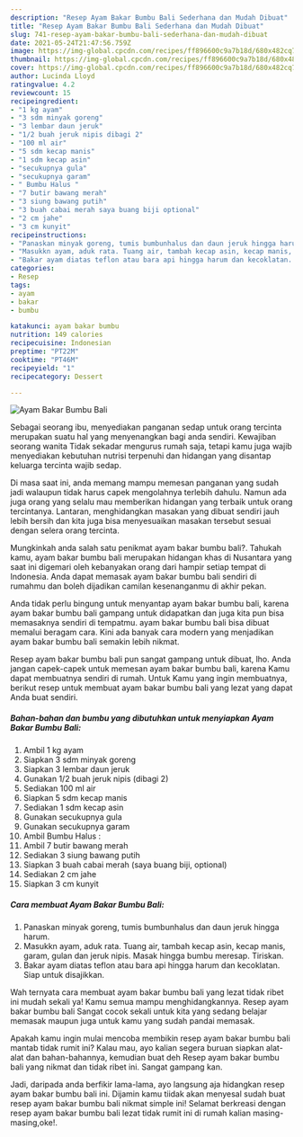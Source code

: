 ```yaml
---
description: "Resep Ayam Bakar Bumbu Bali Sederhana dan Mudah Dibuat"
title: "Resep Ayam Bakar Bumbu Bali Sederhana dan Mudah Dibuat"
slug: 741-resep-ayam-bakar-bumbu-bali-sederhana-dan-mudah-dibuat
date: 2021-05-24T21:47:56.759Z
image: https://img-global.cpcdn.com/recipes/ff896600c9a7b18d/680x482cq70/ayam-bakar-bumbu-bali-foto-resep-utama.jpg
thumbnail: https://img-global.cpcdn.com/recipes/ff896600c9a7b18d/680x482cq70/ayam-bakar-bumbu-bali-foto-resep-utama.jpg
cover: https://img-global.cpcdn.com/recipes/ff896600c9a7b18d/680x482cq70/ayam-bakar-bumbu-bali-foto-resep-utama.jpg
author: Lucinda Lloyd
ratingvalue: 4.2
reviewcount: 15
recipeingredient:
- "1 kg ayam"
- "3 sdm minyak goreng"
- "3 lembar daun jeruk"
- "1/2 buah jeruk nipis dibagi 2"
- "100 ml air"
- "5 sdm kecap manis"
- "1 sdm kecap asin"
- "secukupnya gula"
- "secukupnya garam"
- " Bumbu Halus "
- "7 butir bawang merah"
- "3 siung bawang putih"
- "3 buah cabai merah saya buang biji optional"
- "2 cm jahe"
- "3 cm kunyit"
recipeinstructions:
- "Panaskan minyak goreng, tumis bumbunhalus dan daun jeruk hingga harum."
- "Masukkn ayam, aduk rata. Tuang air, tambah kecap asin, kecap manis, garam, gulan dan jeruk nipis. Masak hingga bumbu meresap. Tiriskan."
- "Bakar ayam diatas teflon atau bara api hingga harum dan kecoklatan. Siap untuk disajikkan."
categories:
- Resep
tags:
- ayam
- bakar
- bumbu

katakunci: ayam bakar bumbu 
nutrition: 149 calories
recipecuisine: Indonesian
preptime: "PT22M"
cooktime: "PT46M"
recipeyield: "1"
recipecategory: Dessert

---
```



![Ayam Bakar Bumbu Bali](https://img-global.cpcdn.com/recipes/ff896600c9a7b18d/680x482cq70/ayam-bakar-bumbu-bali-foto-resep-utama.jpg)

Sebagai seorang ibu, menyediakan panganan sedap untuk orang tercinta merupakan suatu hal yang menyenangkan bagi anda sendiri. Kewajiban seorang  wanita Tidak sekadar mengurus rumah saja, tetapi kamu juga wajib menyediakan kebutuhan nutrisi terpenuhi dan hidangan yang disantap keluarga tercinta wajib sedap.

Di masa  saat ini, anda memang mampu memesan panganan yang sudah jadi walaupun tidak harus capek mengolahnya terlebih dahulu. Namun ada juga orang yang selalu mau memberikan hidangan yang terbaik untuk orang tercintanya. Lantaran, menghidangkan masakan yang dibuat sendiri jauh lebih bersih dan kita juga bisa menyesuaikan masakan tersebut sesuai dengan selera orang tercinta. 



Mungkinkah anda salah satu penikmat ayam bakar bumbu bali?. Tahukah kamu, ayam bakar bumbu bali merupakan hidangan khas di Nusantara yang saat ini digemari oleh kebanyakan orang dari hampir setiap tempat di Indonesia. Anda dapat memasak ayam bakar bumbu bali sendiri di rumahmu dan boleh dijadikan camilan kesenanganmu di akhir pekan.

Anda tidak perlu bingung untuk menyantap ayam bakar bumbu bali, karena ayam bakar bumbu bali gampang untuk didapatkan dan juga kita pun bisa memasaknya sendiri di tempatmu. ayam bakar bumbu bali bisa dibuat memalui beragam cara. Kini ada banyak cara modern yang menjadikan ayam bakar bumbu bali semakin lebih nikmat.

Resep ayam bakar bumbu bali pun sangat gampang untuk dibuat, lho. Anda jangan capek-capek untuk memesan ayam bakar bumbu bali, karena Kamu dapat membuatnya sendiri di rumah. Untuk Kamu yang ingin membuatnya, berikut resep untuk membuat ayam bakar bumbu bali yang lezat yang dapat Anda buat sendiri.

<!--inarticleads1-->

##### Bahan-bahan dan bumbu yang dibutuhkan untuk menyiapkan Ayam Bakar Bumbu Bali:

1. Ambil 1 kg ayam
1. Siapkan 3 sdm minyak goreng
1. Siapkan 3 lembar daun jeruk
1. Gunakan 1/2 buah jeruk nipis (dibagi 2)
1. Sediakan 100 ml air
1. Siapkan 5 sdm kecap manis
1. Sediakan 1 sdm kecap asin
1. Gunakan secukupnya gula
1. Gunakan secukupnya garam
1. Ambil  Bumbu Halus :
1. Ambil 7 butir bawang merah
1. Sediakan 3 siung bawang putih
1. Siapkan 3 buah cabai merah (saya buang biji, optional)
1. Sediakan 2 cm jahe
1. Siapkan 3 cm kunyit




<!--inarticleads2-->

##### Cara membuat Ayam Bakar Bumbu Bali:

1. Panaskan minyak goreng, tumis bumbunhalus dan daun jeruk hingga harum.
1. Masukkn ayam, aduk rata. Tuang air, tambah kecap asin, kecap manis, garam, gulan dan jeruk nipis. Masak hingga bumbu meresap. Tiriskan.
1. Bakar ayam diatas teflon atau bara api hingga harum dan kecoklatan. Siap untuk disajikkan.




Wah ternyata cara membuat ayam bakar bumbu bali yang lezat tidak ribet ini mudah sekali ya! Kamu semua mampu menghidangkannya. Resep ayam bakar bumbu bali Sangat cocok sekali untuk kita yang sedang belajar memasak maupun juga untuk kamu yang sudah pandai memasak.

Apakah kamu ingin mulai mencoba membikin resep ayam bakar bumbu bali mantab tidak rumit ini? Kalau mau, ayo kalian segera buruan siapkan alat-alat dan bahan-bahannya, kemudian buat deh Resep ayam bakar bumbu bali yang nikmat dan tidak ribet ini. Sangat gampang kan. 

Jadi, daripada anda berfikir lama-lama, ayo langsung aja hidangkan resep ayam bakar bumbu bali ini. Dijamin kamu tiidak akan menyesal sudah buat resep ayam bakar bumbu bali nikmat simple ini! Selamat berkreasi dengan resep ayam bakar bumbu bali lezat tidak rumit ini di rumah kalian masing-masing,oke!.

